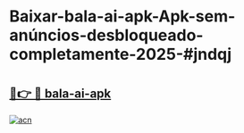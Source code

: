 # Baixar-bala-ai-apk-Apk-sem-anúncios-desbloqueado-completamente-2025-#jndqj

# <h2><a href="https://ainizakaria.my?title=bala-ai-apk&ref=24M">🔗👉 🔴 bala-ai-apk</a></h2>

[![acn](https://github.com/user-attachments/assets/0f9c940e-d8b0-45ae-aac7-cd30a18b3e1c)](https://ainizakaria.my?title=bala-ai-apk&ref=24M)

